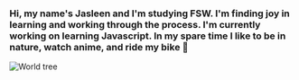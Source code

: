 ### Hi, my name's Jasleen and I'm studying FSW. I'm finding joy in learning and working through the process. I'm currently working on learning Javascript. In my spare time I like to be in nature, watch anime, and ride my bike  👋

  ![World tree](https://i.pinimg.com/originals/c6/3a/c5/c63ac542a827878f9538f514a8fc94b2.gif)

<!--
**jasleenv/jasleenv** is a ✨ _special_ ✨ repository because its `README.md` (this file) appears on your GitHub profile.

Here are some ideas to get you started:

- 🔭 I’m currently working on ...
- 🌱 I’m currently learning ...
- 👯 I’m looking to collaborate on ...
- 🤔 I’m looking for help with ...
- 💬 Ask me about ...
- 📫 How to reach me: ...
- 😄 Pronouns: ...
- ⚡ Fun fact: ...
-->
